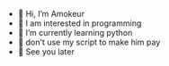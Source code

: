 - 👋 Hi, I’m Amokeur
- 👀 I am interested in programming 
- 🌱 I’m currently learning python
- 👀 don't use my script to make him pay 
- 👋 See you later
